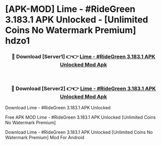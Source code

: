 # [APK-MOD] Lime - #RideGreen 3.183.1 APK Unlocked - [Unlimited Coins No Watermark Premium] hdzo1



<div align="center">
<h3>🔴 Download [Server1] 👉👉 <a href="https://momento.my/?title=Lime_-_#RideGreen_3.183.1_APK_Unlocked">Lime - #RideGreen 3.183.1 APK Unlocked Mod Apk</a></h3><br>

<h3>🔴 Download [Server2] 👉👉 <a href="https://momento.my/?title=Lime_-_#RideGreen_3.183.1_APK_Unlocked">Lime - #RideGreen 3.183.1 APK Unlocked Mod Apk</a></h3>
</div>



Download Lime - #RideGreen 3.183.1 APK Unlocked 

Free APK MOD Lime - #RideGreen 3.183.1 APK Unlocked [Unlimited Coins No Watermark Premium]

Download Lime - #RideGreen 3.183.1 APK Unlocked [Unlimited Coins No Watermark Premium] Mod For Android

